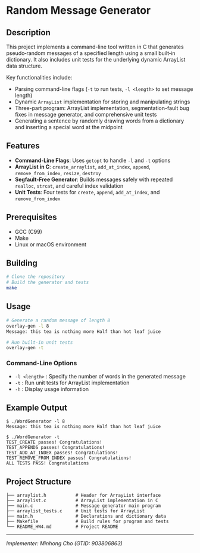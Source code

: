 # Random Message Generator

## Description

This project implements a command-line tool written in C that generates pseudo‑random messages of a specified length using a small built‑in dictionary. It also includes unit tests for the underlying dynamic ArrayList data structure.

Key functionalities include:

* Parsing command-line flags (`-t` to run tests, `-l <length>` to set message length)
* Dynamic `ArrayList` implementation for storing and manipulating strings
* Three-part program: ArrayList implementation, segmentation-fault bug fixes in message generator, and comprehensive unit tests
* Generating a sentence by randomly drawing words from a dictionary and inserting a special word at the midpoint

## Features

* **Command-Line Flags**: Uses `getopt` to handle `-l` and `-t` options
* **ArrayList in C**: `create_arraylist`, `add_at_index`, `append`, `remove_from_index`, `resize`, `destroy`
* **Segfault-Free Generator**: Builds messages safely with repeated `realloc`, `strcat`, and careful index validation
* **Unit Tests**: Four tests for `create`, `append`, `add_at_index`, and `remove_from_index`

## Prerequisites

* GCC (C99)
* Make
* Linux or macOS environment

## Building

```bash
# Clone the repository
# Build the generator and tests
make
```

## Usage

```bash
# Generate a random message of length 8
overlay-gen -l 8
Message: this tea is nothing more Half than hot leaf juice

# Run built-in unit tests
overlay-gen -t
```

### Command-Line Options

* `-l <length>` : Specify the number of words in the generated message
* `-t`          : Run unit tests for ArrayList implementation
* `-h`          : Display usage information

## Example Output

```
$ ./WordGenerator -l 8
Message: this tea is nothing more Half than hot leaf juice

$ ./WordGenerator -t
TEST_CREATE passes! Congratulations!
TEST_APPENDS passes! Congratulations!
TEST_ADD_AT_INDEX passes! Congratulations!
TEST_REMOVE_FROM_INDEX passes! Congratulations!
ALL TESTS PASS! Congratulations
```

## Project Structure

```
├── arraylist.h           # Header for ArrayList interface
├── arraylist.c           # ArrayList implementation in C
├── main.c                # Message generator main program
├── arraylist_tests.c     # Unit tests for ArrayList
├── main.h                # Declarations and dictionary data
├── Makefile              # Build rules for program and tests
└── README_HW4.md         # Project README
```

---

*Implementer: Minhong Cho (GTID: 903806863)*
